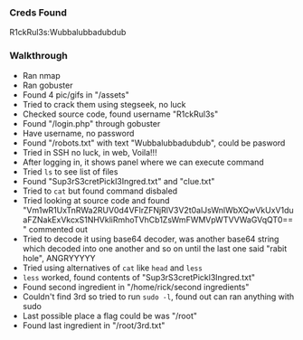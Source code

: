 ### Creds Found

R1ckRul3s:Wubbalubbadubdub


### Walkthrough

- Ran nmap
- Ran gobuster
- Found 4 pic/gifs in "/assets"
- Tried to crack them using stegseek, no luck
- Checked source code, found username "R1ckRul3s"
- Found "/login.php" through gobuster
- Have username, no password
- Found "/robots.txt" with text "Wubbalubbadubdub", could be pasword
- Tried in SSH no luck, in web, Voila!!!
- After logging in, it shows panel where we can execute command
- Tried `ls` to see list of files
- Found "Sup3rS3cretPickl3Ingred.txt" and "clue.txt"
- Tried to `cat` but found command disbaled 
- Tried looking at source code and found "Vm1wR1UxTnRWa2RUV0d4VFlrZFNjRlV3V2t0alJsWnlWbXQwVkUxV1duaFZNakExVkcxS1NHVkliRmhoTVhCb1ZsWmFWMVpWTVVWaGVqQT0==" commented out
- Tried to decode it using base64 decoder, was another base64 string which decoded into one another and so on until the last one said "rabit hole", ANGRYYYYY
- Tried using alternatives of `cat` like `head` and `less`
- `less` worked, found contents of "Sup3rS3cretPickl3Ingred.txt"
- Found second ingredient in "/home/rick/second ingredients"
- Couldn't find 3rd so tried to run `sudo -l`, found out can ran anything with sudo
- Last possible place a flag could be was "/root"
- Found last ingredient in "/root/3rd.txt"
